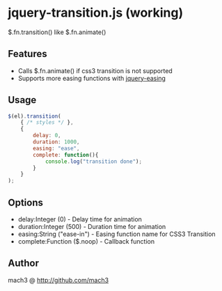 
# jquery-transition.js (working)

$.fn.transition() like $.fn.animate()

## Features

- Calls $.fn.animate() if css3 transition is not supported
- Supports more easing functions with [jquery-easing](http://gsgd.co.uk/sandbox/jquery/easing/)

## Usage

```javascript
$(el).transition(
    { /* styles */ },
    {
        delay: 0,
        duration: 1000,
        easing: "ease",
        complete: function(){
            console.log("transition done");
        }
    }
);
```

## Options

- delay:Integer (0) - Delay time for animation
- duration:Integer (500) - Duration time for animation
- easing:String ("ease-in") - Easing function name for CSS3 Transition
- complete:Function ($.noop) - Callback function


## Author

mach3 @ http://github.com/mach3
